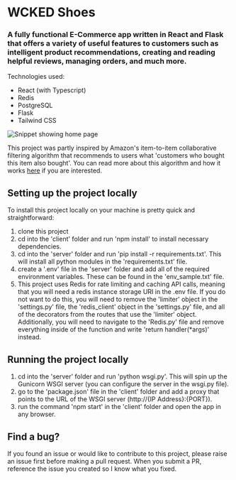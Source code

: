 # WCKED Shoes

### A fully functional E-Commerce app written in React and Flask that offers a variety of useful features to customers such as intelligent product recommendations, creating and reading helpful reviews, managing orders, and much more.

Technologies used:
- React (with Typescript)
- Redis
- PostgreSQL
- Flask
- Tailwind CSS

![Snippet showing home page](https://github.com/Tarrin376/WCKED-Shoes/assets/73310079/97b700ea-70c7-4974-8b24-8ea56022a455)

This project was partly inspired by Amazon's item-to-item collaborative filtering algorithm that recommends to users what 'customers who bought this item
also bought'. You can read more about this algorithm and how it works <a href="https://www.cs.umd.edu/~samir/498/Amazon-Recommendations.pdf">here</a> if
you are interested.

## Setting up the project locally

To install this project locally on your machine is pretty quick and straightforward:

1. clone this project
2. cd into the 'client' folder and run 'npm install' to install necessary dependencies.
3. cd into the 'server' folder and run 'pip install -r requirements.txt'. This will install all python modules in the 'requirements.txt' file.
4. create a '.env' file in the 'server' folder and add all of the required environment variables. These can be found in the 'env_sample.txt' file.
5. This project uses Redis for rate limiting and caching API calls, meaning that you will need a redis instance storage URI in the .env file.
   If you do not want to do this, you will need to remove the 'limiter' object in the 'settings.py' file, the 'redis_client' object in the 'settings.py'
   file, and all of the decorators from the routes that use the 'limiter' object. Additionally, you will need to navigate to the 'Redis.py' file and
   remove everything inside of the function and write 'return handler(*args)' instead.

## Running the project locally

1. cd into the 'server' folder and run 'python wsgi.py'. This will spin up the Gunicorn WSGI server (you can configure the server in the wsgi.py file).
2. go to the 'package.json' file in the 'client' folder and add a proxy that points to the URL of the WSGI server (http://{IP Address}:{PORT}).
3. run the command 'npm start' in the 'client' folder and open the app in any browser.

## Find a bug?

If you found an issue or would like to contribute to this project, please raise an issue first before making a pull request. When you submit a PR, reference the issue you created so I know what you fixed.
